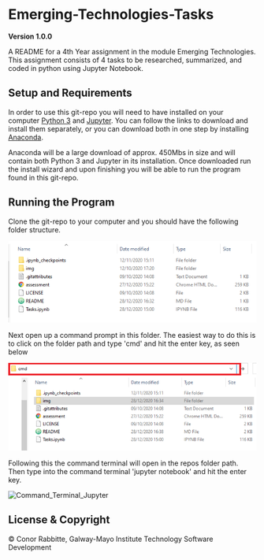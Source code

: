 # Emerging-Technologies-Tasks

**Version 1.0.0**

A README for a 4th Year assignment in the module Emerging Technologies. This assignment consists of 4 tasks to be researched, summarized, and coded in python using Jupyter Notebook.

## Setup and Requirements

In order to use this git-repo you will need to have installed on your computer [Python 3](https://www.python.org/downloads/) and [Jupyter](https://jupyter.org/install). You can follow the links to download and install them separately, or you can download both in one step by installing [Anaconda](https://www.anaconda.com/products/individual).

Anaconda will be a large download of approx. 450Mbs in size and will contain both Python 3 and Jupyter in its installation. Once downloaded run the install wizard and upon finishing you will be able to run the program found in this git-repo.

## Running the Program

Clone the git-repo to your computer and you should have the following folder structure.

![Folder_Image](img\Repo_folder_Image.PNG)

Next open up a command prompt in this folder. The easiest way to do this is to click on the folder path and type 'cmd' and hit the enter key, as seen below

![Folder_Image_cmd](img\Folder_cmd.png)

Following this the command terminal will open in the repos folder path. Then type into the command terminal 'jupyter notebook' and hit the enter key.

![Command_Terminal_Jupyter](img\Command_Terminal_Jupyter)


## License & Copyright

© Conor Rabbitte, Galway-Mayo Institute Technology Software Development
